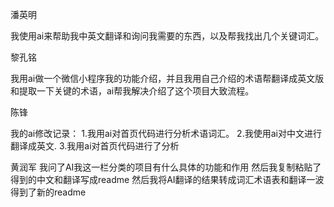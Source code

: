 潘英明

我使用ai来帮助我中英文翻译和询问我需要的东西，以及帮我找出几个关键词汇。



黎孔铭

我用ai做一个微信小程序我的功能介绍，并且我用自己介绍的术语帮翻译成英文版和提取一下关键的术语，ai帮我解决介绍了这个项目大致流程。



陈锋

我的ai修改记录：
1.我用ai对首页代码进行分析术语词汇。
2.我使用ai对中文进行翻译成英文.
3.我用ai对首页代码进行了分析


黄润军
我问了AI我这一栏分类的项目有什么具体的功能和作用
然后我复制粘贴了得到的中文和翻译写成readme
然后我将AI翻译的结果转成词汇术语表和翻译一波得到了新的readme

